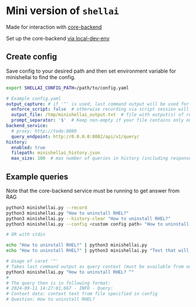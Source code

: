 # Mini version of `shellai`

Made for interaction with [core-backend](https://gitlab.cee.redhat.com/rhel-lightspeed/enhanced-shell/core-backend)

Set up the core-backend [via local-dev-env](https://gitlab.cee.redhat.com/rhel-lightspeed/enhanced-shell/local-dev-env)

## Create config

Save config to your desired path and then set environment variable for minishellai to find the config.

```sh
export SHELLAI_CONFIG_PATH=/path/to/config.yaml
```

```yml
# Example config.yaml
output_capture: # if '^' is used, last command output will be used for query context
  enforce_script: false  # otherwise recording via script session will be enforced
  output_file: /tmp/minishellai_output.txt  # file with output(s) of regular commands (e.g. ls, echo, etc.)
  prompt_separator: '$'  # Keep non-empty if your file contains only output of commands (not prompt itself)
backend_service:
  # proxy: http://todo:8080
  query_endpoint: http://0.0.0.0:8082/api/v1/query/
history:
  enabled: true
  filepath: minishellai_history.json
  max_size: 100  # max number of queries in history (including responses)
```

## Example queries

Note that the core-backend service must be running to get answer from RAG

```sh
python3 minishellai.py --record
python3 minishellai.py "How to uninstall RHEL?"
python3 minishellai.py --history-clear "How to uninstall RHEL?"
python3 minishellai.py --config <custom config path> "How to uninstall RHEL?"

# OR with stdin

echo "How to uninstall RHEL?" | python3 minishellai.py
echo "How to uninstall RHEL?" | python3 minishellai.py "Text that will be appended to the stdin"

# Usage of caret '^'
# Takes last command output as query context (must be available from output_file value in config)
python3 minishellai.py "How to uninstall RHEL? ^"
#
# The query then is in following format:
# 2024-09-11 14:27:01,667 - INFO - Query:
# Context data: context text from file specified in config
# Question: How to uninstall RHEL?
```
